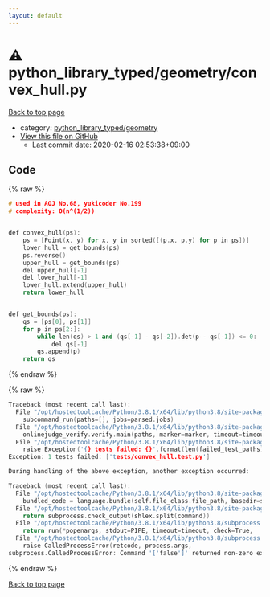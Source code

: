 ```yaml
---
layout: default
---
```


<!-- mathjax config similar to math.stackexchange -->
<script type="text/javascript" async
  src="https://cdnjs.cloudflare.com/ajax/libs/mathjax/2.7.5/MathJax.js?config=TeX-MML-AM_CHTML">
</script>
<script type="text/x-mathjax-config">
  MathJax.Hub.Config({
    TeX: { equationNumbers: { autoNumber: "AMS" }},
    tex2jax: {
      inlineMath: [ ['$','$'] ],
      processEscapes: true
    },
    "HTML-CSS": { matchFontHeight: false },
    displayAlign: "left",
    displayIndent: "2em"
  });
</script>

<script type="text/javascript" src="https://cdnjs.cloudflare.com/ajax/libs/jquery/3.4.1/jquery.min.js"></script>
<script src="https://cdn.jsdelivr.net/npm/jquery-balloon-js@1.1.2/jquery.balloon.min.js" integrity="sha256-ZEYs9VrgAeNuPvs15E39OsyOJaIkXEEt10fzxJ20+2I=" crossorigin="anonymous"></script>
<script type="text/javascript" src="../../../assets/js/copy-button.js"></script>
<link rel="stylesheet" href="../../../assets/css/copy-button.css" />


# :warning: python_library_typed/geometry/convex_hull.py

<a href="../../../index.html">Back to top page</a>

* category: <a href="../../../index.html#8f04bd9e27216e5afe99d60f70335c05">python_library_typed/geometry</a>
* <a href="{{ site.github.repository_url }}/blob/master/python_library_typed/geometry/convex_hull.py">View this file on GitHub</a>
    - Last commit date: 2020-02-16 02:53:38+09:00




## Code

<a id="unbundled"></a>
{% raw %}
```cpp
# used in AOJ No.68, yukicoder No.199
# complexity: O(n^(1/2))


def convex_hull(ps):
    ps = [Point(x, y) for x, y in sorted([(p.x, p.y) for p in ps])]
    lower_hull = get_bounds(ps)
    ps.reverse()
    upper_hull = get_bounds(ps)
    del upper_hull[-1]
    del lower_hull[-1]
    lower_hull.extend(upper_hull)
    return lower_hull


def get_bounds(ps):
    qs = [ps[0], ps[1]]
    for p in ps[2:]:
        while len(qs) > 1 and (qs[-1] - qs[-2]).det(p - qs[-1]) <= 0:
            del qs[-1]
        qs.append(p)
    return qs

```
{% endraw %}

<a id="bundled"></a>
{% raw %}
```cpp
Traceback (most recent call last):
  File "/opt/hostedtoolcache/Python/3.8.1/x64/lib/python3.8/site-packages/onlinejudge_verify/main.py", line 181, in main
    subcommand_run(paths=[], jobs=parsed.jobs)
  File "/opt/hostedtoolcache/Python/3.8.1/x64/lib/python3.8/site-packages/onlinejudge_verify/main.py", line 59, in subcommand_run
    onlinejudge_verify.verify.main(paths, marker=marker, timeout=timeout, jobs=jobs)
  File "/opt/hostedtoolcache/Python/3.8.1/x64/lib/python3.8/site-packages/onlinejudge_verify/verify.py", line 133, in main
    raise Exception('{} tests failed: {}'.format(len(failed_test_paths), [str(path.relative_to(pathlib.Path.cwd())) for path in failed_test_paths]))
Exception: 1 tests failed: ['tests/convex_hull.test.py']

During handling of the above exception, another exception occurred:

Traceback (most recent call last):
  File "/opt/hostedtoolcache/Python/3.8.1/x64/lib/python3.8/site-packages/onlinejudge_verify/docs.py", line 347, in write_contents
    bundled_code = language.bundle(self.file_class.file_path, basedir=self.cpp_source_path)
  File "/opt/hostedtoolcache/Python/3.8.1/x64/lib/python3.8/site-packages/onlinejudge_verify/languages/other.py", line 48, in bundle
    return subprocess.check_output(shlex.split(command))
  File "/opt/hostedtoolcache/Python/3.8.1/x64/lib/python3.8/subprocess.py", line 411, in check_output
    return run(*popenargs, stdout=PIPE, timeout=timeout, check=True,
  File "/opt/hostedtoolcache/Python/3.8.1/x64/lib/python3.8/subprocess.py", line 512, in run
    raise CalledProcessError(retcode, process.args,
subprocess.CalledProcessError: Command '['false']' returned non-zero exit status 1.

```
{% endraw %}

<a href="../../../index.html">Back to top page</a>

